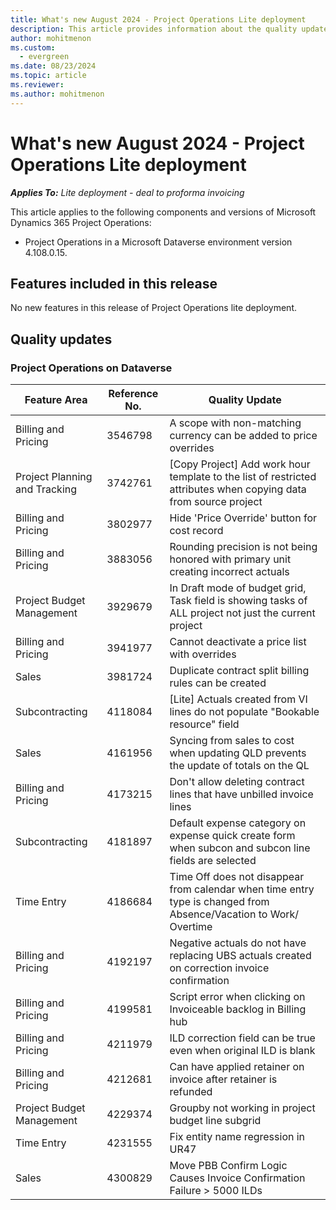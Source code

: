 ```yaml
---
title: What's new August 2024 - Project Operations Lite deployment
description: This article provides information about the quality updates that are available in the August 2024 release of Microsoft Dynamics 365 Project Operations Lite deployment.
author: mohitmenon
ms.custom:
  - evergreen
ms.date: 08/23/2024
ms.topic: article
ms.reviewer: 
ms.author: mohitmenon
---
```


# What's new August 2024 - Project Operations Lite deployment

_**Applies To:** Lite deployment - deal to proforma invoicing_

This article applies to the following components and versions of Microsoft Dynamics 365 Project Operations:

- Project Operations in a Microsoft Dataverse environment version 4.108.0.15.

## Features included in this release

No new features in this release of Project Operations lite deployment. 


## Quality updates

### Project Operations on Dataverse

| **Feature Area** | **Reference No.** | **Quality Update** |
| --- | --- | --- |
|Billing and Pricing|	3546798|	A scope with non-matching currency can be added to price overrides|
|Project Planning and Tracking|	3742761|	[Copy Project] Add work hour template to the list of restricted attributes when copying data from source project|
|Billing and Pricing|	3802977|	Hide 'Price Override' button for cost record|
|Billing and Pricing|	3883056|	Rounding precision is not being honored with primary unit creating incorrect actuals|
|Project Budget Management|	3929679|	In Draft mode of budget grid, Task field is showing tasks of ALL project not just the current project|
|Billing and Pricing|	3941977|	Cannot deactivate a price list with overrides|
|Sales|	3981724|	Duplicate contract split billing rules can be created|
|Subcontracting|	4118084|	[Lite] Actuals created from VI lines do not populate "Bookable resource" field|
|Sales|	4161956|	Syncing from sales to cost when updating QLD prevents the update of totals on the QL|
|Billing and Pricing|	4173215|	Don't allow deleting contract lines that have unbilled invoice lines|
|Subcontracting|	4181897|	Default expense category on expense quick create form when subcon and subcon line fields are selected|
|Time Entry|	4186684|	Time Off does not disappear from calendar when time entry type is changed from Absence/Vacation to Work/ Overtime|
|Billing and Pricing|	4192197|	Negative actuals do not have replacing UBS actuals created on correction invoice confirmation|
|Billing and Pricing|	4199581|	Script error when clicking on Invoiceable backlog in Billing hub|
|Billing and Pricing|	4211979|	ILD correction field can be true even when original ILD is blank|
|Billing and Pricing|	4212681|	Can have applied retainer on invoice after retainer is refunded|
|Project Budget Management|	4229374|	Groupby not working in project budget line subgrid|
|Time Entry|	4231555|	Fix entity name regression in UR47|
|Sales|	4300829|	Move PBB Confirm Logic Causes Invoice Confirmation Failure > 5000 ILDs|
